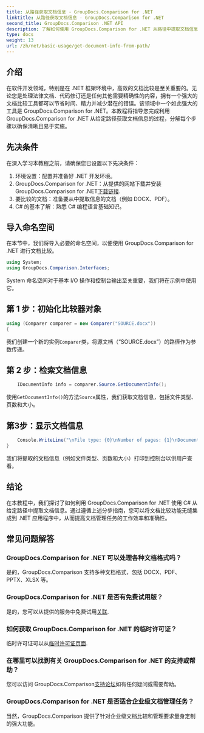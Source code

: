 ```yaml
---
title: 从路径获取文档信息 - GroupDocs.Comparison for .NET
linktitle: 从路径获取文档信息 - GroupDocs.Comparison for .NET
second_title: GroupDocs.Comparison .NET API
description: 了解如何使用 GroupDocs.Comparison for .NET 从路径中提取文档信息。在 C# 中实现高效文档管理的简单步骤。
type: docs
weight: 13
url: /zh/net/basic-usage/get-document-info-from-path/
---
```

## 介绍
在软件开发领域，特别是在 .NET 框架环境中，高效的文档比较是至关重要的。无论您是处理法律文档、代码修订还是任何其他需要精确性的内容，拥有一个强大的文档比较工具都可以节省时间、精力并减少潜在的错误。该领域中一个如此强大的工具是 GroupDocs.Comparison for .NET。本教程将指导您完成利用 GroupDocs.Comparison for .NET 从给定路径获取文档信息的过程，分解每个步骤以确保清晰且易于实施。
## 先决条件
在深入学习本教程之前，请确保您已设置以下先决条件：
1. 环境设置：配置并准备好 .NET 开发环境。
2.  GroupDocs.Comparison for .NET：从提供的网站下载并安装 GroupDocs.Comparison for .NET[下载链接](https://releases.groupdocs.com/comparison/net/).
3. 要比较的文档：准备要从中提取信息的文档（例如 DOCX、PDF）。
4. C# 的基本了解：熟悉 C# 编程语言基础知识。

## 导入命名空间
在本节中，我们将导入必要的命名空间，以便使用 GroupDocs.Comparison for .NET 进行文档比较。
```csharp
using System;
using GroupDocs.Comparison.Interfaces;
```

System 命名空间对于基本 I/O 操作和控制台输出至关重要，我们将在示例中使用它。

## 第 1 步：初始化比较器对象
```csharp
using (Comparer comparer = new Comparer("SOURCE.docx"))
{
```
我们创建一个新的实例`Comparer`类，将源文档（“SOURCE.docx”）的路径作为参数传递。
## 第 2 步：检索文档信息
```csharp
    IDocumentInfo info = comparer.Source.GetDocumentInfo();
```
使用`GetDocumentInfo()`的方法`Source`属性，我们获取文档信息，包括文件类型、页数和大小。
## 第3步：显示文档信息
```csharp
    Console.WriteLine("\nFile type: {0}\nNumber of pages: {1}\nDocument size: {2} bytes", info.FileType, info.PageCount, info.Size);
}
```
我们将提取的文档信息（例如文件类型、页数和大小）打印到控制台以供用户查看。

## 结论
在本教程中，我们探讨了如何利用 GroupDocs.Comparison for .NET 使用 C# 从给定路径中提取文档信息。通过遵循上述分步指南，您可以将文档比较功能无缝集成到 .NET 应用程序中，从而提高文档管理任务的工作效率和准确性。
## 常见问题解答
### GroupDocs.Comparison for .NET 可以处理各种文档格式吗？
是的，GroupDocs.Comparison 支持多种文档格式，包括 DOCX、PDF、PPTX、XLSX 等。
### GroupDocs.Comparison for .NET 是否有免费试用版？
是的，您可以从提供的服务中免费试用[关联](https://releases.groupdocs.com/).
### 如何获取 GroupDocs.Comparison for .NET 的临时许可证？
临时许可证可以从[临时许可证页面](https://purchase.groupdocs.com/temporary-license/).
### 在哪里可以找到有关 GroupDocs.Comparison for .NET 的支持或帮助？
您可以访问 GroupDocs.Comparison[支持论坛](https://forum.groupdocs.com/c/comparison/12)如有任何疑问或需要帮助。
### GroupDocs.Comparison for .NET 是否适合企业级文档管理任务？
当然，GroupDocs.Comparison 提供了针对企业级文档比较和管理要求量身定制的强大功能。
